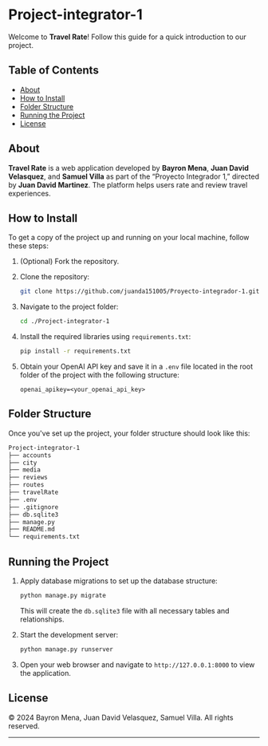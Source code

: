 
# Project-integrator-1

Welcome to **Travel Rate**! Follow this guide for a quick introduction to our project.

## Table of Contents
- [About](#about)
- [How to Install](#how-to-install)
- [Folder Structure](#folder-structure)
- [Running the Project](#running-the-project)
- [License](#license)

## About

**Travel Rate** is a web application developed by **Bayron Mena**, **Juan David Velasquez**, and **Samuel Villa** as part of the “Proyecto Integrador 1,” directed by **Juan David Martinez**. The platform helps users rate and review travel experiences.

## How to Install

To get a copy of the project up and running on your local machine, follow these steps:

1. (Optional) Fork the repository.
2. Clone the repository:

   ```bash
   git clone https://github.com/juanda151005/Proyecto-integrador-1.git
   ```

3. Navigate to the project folder:

   ```bash
   cd ./Project-integrator-1
   ```

4. Install the required libraries using `requirements.txt`:

   ```bash
   pip install -r requirements.txt
   ```

5. Obtain your OpenAI API key and save it in a `.env` file located in the root folder of the project with the following structure:

   ```
   openai_apikey=<your_openai_api_key>
   ```

## Folder Structure

Once you've set up the project, your folder structure should look like this:

```bash
Project-integrator-1
├── accounts
├── city
├── media
├── reviews
├── routes
├── travelRate
├── .env
├── .gitignore
├── db.sqlite3
├── manage.py
├── README.md
└── requirements.txt
```

## Running the Project

1. Apply database migrations to set up the database structure:

   ```bash
   python manage.py migrate
   ```

   This will create the `db.sqlite3` file with all necessary tables and relationships.

2. Start the development server:

   ```bash
   python manage.py runserver
   ```

3. Open your web browser and navigate to `http://127.0.0.1:8000` to view the application.

## License

© 2024 Bayron Mena, Juan David Velasquez, Samuel Villa. All rights reserved.

---

